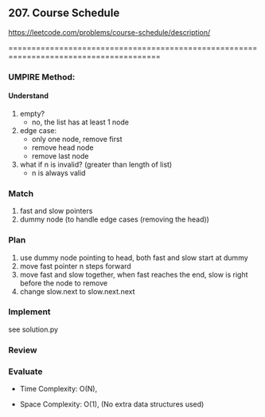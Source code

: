 ## 207. Course Schedule
<https://leetcode.com/problems/course-schedule/description/>


=======================================================================================<br>

### UMPIRE Method:
#### Understand


1. empty?
    * no, the list has at least 1 node
2. edge case:
    * only one node, remove first
    * remove head node
    * remove last node
3. what if n is invalid? (greater than length of list)
    * n is always valid



### Match

1. fast and slow pointers
2. dummy node (to handle edge cases (removing the head))


### Plan
1. use dummy node pointing to head, both fast and slow start at dummy
2. move fast pointer n steps forward
3. move fast and slow together, when fast reaches the end, slow is right before the node to remove
4. change slow.next to slow.next.next

### Implement

see solution.py

### Review

### Evaluate




- Time Complexity: O(N), 
    
- Space Complexity: O(1), (No extra data structures used)
    